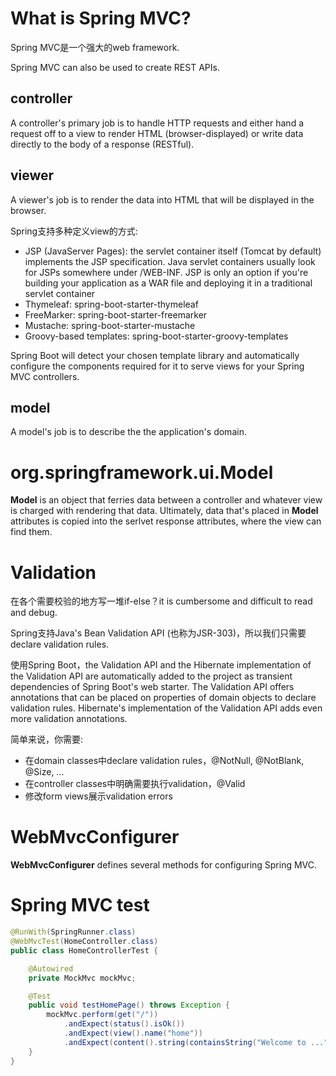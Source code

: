 # What is Spring MVC?
Spring MVC是一个强大的web framework.

Spring MVC can also be used to create REST APIs.

## controller
A controller's primary job is to handle HTTP requests and either hand a request off to a view to render HTML (browser-displayed) or write data directly to the body of a response (RESTful).

## viewer
A viewer's job is to render the data into HTML that will be displayed in the browser.

Spring支持多种定义view的方式:
- JSP (JavaServer Pages): the servlet container itself (Tomcat by default) implements the JSP specification. Java servlet containers usually look for JSPs somewhere under /WEB-INF. JSP is only an option if you're building your application as a WAR file and deploying it in a traditional servlet container
- Thymeleaf: spring-boot-starter-thymeleaf
- FreeMarker: spring-boot-starter-freemarker
- Mustache: spring-boot-starter-mustache
- Groovy-based templates: spring-boot-starter-groovy-templates

Spring Boot will detect your chosen template library and automatically configure the components required for it to serve views for your Spring MVC controllers.

## model
A model's job is to describe the the application's domain.

# org.springframework.ui.Model
**Model** is an object that ferries data between a controller and whatever view is charged with rendering that data. Ultimately, data that's placed in **Model** attributes is copied into the serlvet response attributes, where the view can find them.

# Validation
在各个需要校验的地方写一堆if-else？it is cumbersome and difficult to read and debug.

Spring支持Java's Bean Validation API (也称为JSR-303)，所以我们只需要declare validation rules.

使用Spring Boot，the Validation API and the Hibernate implementation of the Validation API are automatically added to the project as transient dependencies of Spring Boot's web starter. The Validation API offers annotations that can be placed on properties of domain objects to declare validation rules. Hibernate's implementation of the Validation API adds even more validation annotations.

简单来说，你需要:
- 在domain classes中declare validation rules，@NotNull, @NotBlank, @Size, ...
- 在controller classes中明确需要执行validation，@Valid
- 修改form views展示validation errors

# WebMvcConfigurer
**WebMvcConfigurer** defines several methods for configuring Spring MVC.

# Spring MVC test
```java
@RunWith(SpringRunner.class)
@WebMvcTest(HomeController.class)
public class HomeControllerTest {

    @Autowired
    private MockMvc mockMvc;

    @Test
    public void testHomePage() throws Exception {
        mockMvc.perform(get("/"))
            .andExpect(status().isOk())
            .andExpect(view().name("home"))
            .andExpect(content().string(containsString("Welcome to ...")));
    }
}
```
